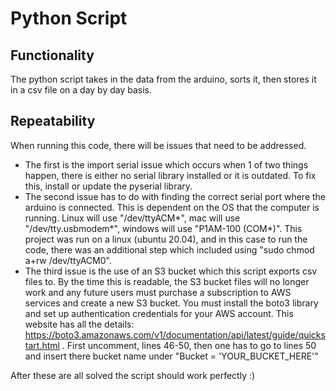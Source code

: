 # Python Script

## Functionality
The python script takes in the data from the arduino, sorts it, then stores it in a csv file on a day by day basis.

## Repeatability
When running this code, there will be issues that need to be addressed.
+ The first is the import serial issue which occurs when 1 of two things happen, there is either no serial library installed or it is outdated. To fix this, install or update the pyserial library.
+ The second issue has to do with finding the correct serial port where the arduino is connected. This is dependent on the OS that the computer is running. Linux will use "/dev/ttyACM*", mac will use "/dev/tty.usbmodem*", windows will use "P1AM-100 (COM*)". This project was run on a linux (ubuntu 20.04), and in this case to run the code, there was an additional step which included using "sudo chmod a+rw /dev/ttyACM0".
 + The third issue is the use of an S3 bucket which this script exports csv files to. By the time this is readable, the S3 bucket files will no longer work and any future users must purchase a subscription to AWS services and create a new S3 bucket. You must install the boto3 library and set up authentication credentials for your AWS account. This website has all the details: https://boto3.amazonaws.com/v1/documentation/api/latest/guide/quickstart.html . First uncomment, lines 46-50, then one has to go to lines 50 and insert there bucket name under "Bucket = 'YOUR_BUCKET_HERE'"

After these are all solved the script should work perfectly :)

